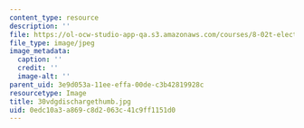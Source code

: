 ```yaml
---
content_type: resource
description: ''
file: https://ol-ocw-studio-app-qa.s3.amazonaws.com/courses/8-02t-electricity-and-magnetism-spring-2005/0edc10a3a869c8d2063c41c9ff1151d0_30vdgdischargethumb.jpg
file_type: image/jpeg
image_metadata:
  caption: ''
  credit: ''
  image-alt: ''
parent_uid: 3e9d053a-11ee-effa-00de-c3b42819928c
resourcetype: Image
title: 30vdgdischargethumb.jpg
uid: 0edc10a3-a869-c8d2-063c-41c9ff1151d0
---
```

